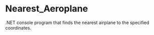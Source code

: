 # Nearest_Aeroplane
 .NET console program that finds the nearest airplane to the specified coordinates.
